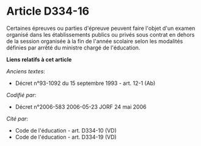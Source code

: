 # Article D334-16

Certaines épreuves ou parties d'épreuve peuvent faire l'objet d'un examen organisé dans les établissements publics ou privés
sous contrat en dehors de la session organisée à la fin de l'année scolaire selon les modalités définies par arrêté du
ministre chargé de l'éducation.

**Liens relatifs à cet article**

_Anciens textes_:

  - Décret n°93-1092 du 15 septembre 1993 - art. 12-1 (Ab)

_Codifié par_:

  - Décret n°2006-583 2006-05-23 JORF 24 mai 2006

_Cité par_:

  - Code de l'éducation - art. D334-10 (VD)
  - Code de l'éducation - art. D334-19 (VD)
